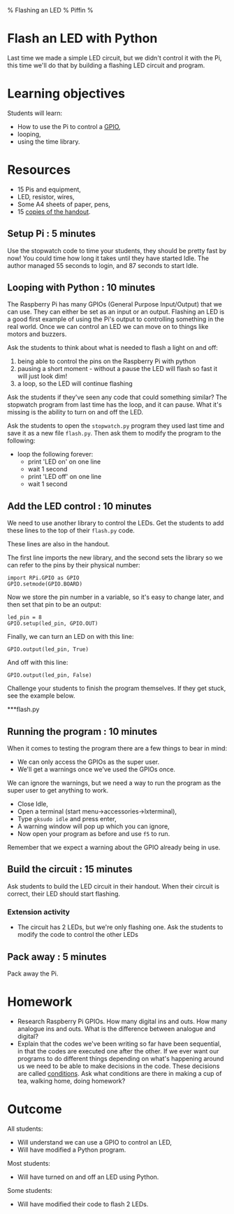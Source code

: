 % Flashing an LED
% Piffin
%

# Flash an LED with Python

Last time we made a simple LED circuit, but we didn't control it with the Pi, this time we'll do that by building a flashing LED circuit and program.

# Learning objectives

Students will learn:

* How to use the Pi to control a [GPIO](../glossary.html#gpio),
* looping,
* using the time library.

# Resources

* 15 Pis and equipment,
* LED, resistor, wires,
* Some A4 sheets of paper, pens,
* 15 [copies of the handout](lesson-3-handout.html).

## Setup Pi : 5 minutes

Use the stopwatch code to time your students, they should be pretty fast by now! You could time how long it takes until they have started Idle. The author managed 55 seconds to login, and 87 seconds to start Idle.

## Looping with Python : 10 minutes

The Raspberry Pi has many GPIOs (General Purpose Input/Output) that we can use. They can either be set as an input or an output.
Flashing an LED is a good first example of using the Pi's output to controlling something in the real world.
Once we can control an LED we can move on to things like motors and buzzers. 

Ask the students to think about what is needed to flash a light on and off:

1. being able to control the pins on the Raspberry Pi with python
2. pausing a short moment - without a pause the LED will flash so fast it will just look dim!
3. a loop, so the LED will continue flashing

Ask the students if they've seen any code that could something similar? The stopwatch program from last time has the loop, and it can pause. What it's missing is the ability to turn on and off the LED.

Ask the students to open the `stopwatch.py` program they used last time and save it as a new file `flash.py`. Then ask them to modify the program to the following:

* loop the following forever:
    * print 'LED on' on one line
    * wait 1 second
    * print 'LED off' on one line
    * wait 1 second

## Add the LED control : 10 minutes

We need to use another library to control the LEDs. Get the students to add these lines to the top of their `flash.py` code.

These lines are also in the handout.

The first line imports the new library, and the second sets the library so we can refer to the pins by their physical number: 

~~~ {.python}
import RPi.GPIO as GPIO
GPIO.setmode(GPIO.BOARD)
~~~

Now we store the pin number in a variable, so it's easy to change later, and then set that pin to be an output:

~~~ {.python}
led_pin = 8
GPIO.setup(led_pin, GPIO.OUT)
~~~

Finally, we can turn an LED on with this line:

~~~ {.python}
GPIO.output(led_pin, True)
~~~

And off with this line:

~~~ {.python}
GPIO.output(led_pin, False)
~~~

Challenge your students to finish the program themselves. If they get stuck, see the example below.

***flash.py

## Running the program : 10 minutes

When it comes to testing the program there are a few things to bear in mind:

* We can only access the GPIOs as the super user.
* We'll get a warnings once we've used the GPIOs once.

We can ignore the warnings, but we need a way to run the program as the super user to get anything to work. 

* Close Idle,
* Open a terminal (start menu->accessories->lxterminal),
* Type `gksudo idle` and press enter,
* A warning window will pop up which you can ignore,
* Now open your program as before and use `f5` to run.

Remember that we expect a warning about the GPIO already being in use.

## Build the circuit : 15 minutes

Ask students to build the LED circuit in their handout. When their circuit is correct, their LED should start flashing.

### Extension activity

* The circuit has 2 LEDs, but we're only flashing one. Ask the students to modify the code to control the other LEDs

## Pack away : 5 minutes

Pack away the Pi.

# Homework

* Research Raspberry Pi GPIOs. How many digital ins and outs. How many analogue ins and outs. What is the difference between analogue and digital?
* Explain that the codes we've been writing so far have been sequential, in that the codes are executed one after the other. If we ever want our programs to do different things depending on what's happening around us we need to be able to make decisions in the code. These decisions are called [conditions](../glossary.html#conditional). Ask what conditions are there in making a cup of tea, walking home, doing homework?

# Outcome

All students:

* Will understand we can use a GPIO to control an LED,
* Will have modified a Python program.

Most students:

* Will have turned on and off an LED using Python.

Some students:

* Will have modified their code to flash 2 LEDs.
